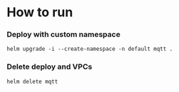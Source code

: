 # How to run


### Deploy with custom namespace 
	helm upgrade -i --create-namespace -n default mqtt .

### Delete deploy and VPCs
	helm delete mqtt
